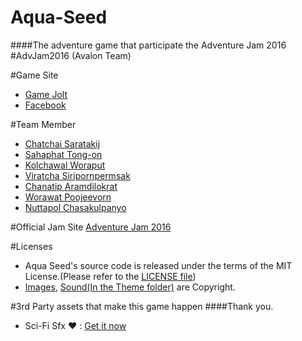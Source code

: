 # Aqua-Seed
####The adventure game that participate the Adventure Jam 2016 #AdvJam2016 (Avalon Team)

#Game Site
- [Game Jolt](http://gamejolt.com/games/aqua-seed/146308#)
- [Facebook](https://www.facebook.com/Aqua-Seed-1297979523562750)

#Team Member
- [Chatchai Saratakij](https://www.facebook.com/chatchai.saratakij)
- [Sahaphat Tong-on](https://www.facebook.com/sahapat.tongon)
- [Kolchawal Woraput](https://www.facebook.com/kol.wor)
- [Viratcha Siripornpermsak](https://www.facebook.com/profile.php?id=100000395168762)
- [Chanatip Aramdilokrat](https://www.facebook.com/Aramdilokrat2)
- [Worawat Poojeevorn](https://www.facebook.com/profile.php?id=100005225716968&fref=ts)
- [Nuttapol Chasakulpanyo](https://www.facebook.com/natthapol.chasakulpanyo)

#Official Jam Site
[Adventure Jam 2016](http://jams.gamejolt.io/adventurejam2016)

#Licenses

- Aqua Seed's source code is released under the terms of the MIT License.(Please refer to the [LICENSE file](LICENSE.md))
- [Images](Assets/Sprites/ActualAssets), [Sound(In the Theme folder)](Assets/Sounds/ActualAssets/Theme) are Copyright.

#3rd Party assets that make this game happen
####Thank you.
- Sci-Fi Sfx :heart: : [Get it now](https://www.assetstore.unity3d.com/en/#!/content/32830)
